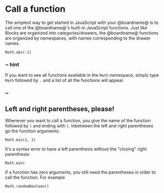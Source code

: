 # Call a function

The simplest way to get started in JavaScript with your @boardname@ is to
call one of the @boardname@'s built-in JavaScript functions. Just like Blocks
are organized into categories/drawers, the @boardname@ functions are organized by
namespaces, with names corresponding to the drawer names.

```typescript-ignore
Math.abs(-1)
```

### ~ hint

If you want to see all functions available in the `Math` namespace, simply type `Math`
followed by `.` and a list of all the functions will appear. 

### ~

## Left and right parentheses, please!

Whenever you want to call a function, you give the name of the function
followed by `(` and ending with `)`. Inbetween the left and right
parentheses go the function arguments:

```typescript-ignore
Math.min(1, 2)
```

It's a syntax error to have a left parenthesis without the "closing" right parenthesis:

```typescript-ignore
Math.min(
```

If a function has zero arguments, you still
need the parentheses in order to call the function. For example

```typescript-ignore
Math.randomBoolean()
```
